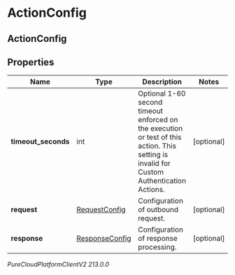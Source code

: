 # ActionConfig

## ActionConfig

## Properties

|Name | Type | Description | Notes|
|------------ | ------------- | ------------- | -------------|
| **timeout_seconds** | int | Optional 1-60 second timeout enforced on the execution or test of this action. This setting is invalid for Custom Authentication Actions. | [optional] |
| **request** | [RequestConfig](RequestConfig) | Configuration of outbound request. | [optional] |
| **response** | [ResponseConfig](ResponseConfig) | Configuration of response processing. | [optional] |



_PureCloudPlatformClientV2 213.0.0_
